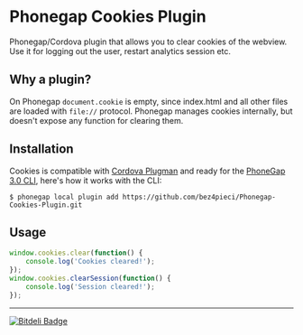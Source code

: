 Phonegap Cookies Plugin
=======

Phonegap/Cordova plugin that allows you to clear cookies of the webview. Use it for logging out the user, restart analytics session etc.

## Why a plugin?

On Phonegap `document.cookie` is empty, since index.html and all other files are loaded with `file://` protocol.
Phonegap manages cookies internally, but doesn't expose any function for clearing them.

## Installation

Cookies is compatible with [Cordova Plugman](https://github.com/apache/cordova-plugman) and ready for the [PhoneGap 3.0 CLI](http://docs.phonegap.com/en/3.0.0/guide_cli_index.md.html#The%20Command-line%20Interface_add_features), here's how it works with the CLI:

```
$ phonegap local plugin add https://github.com/bez4pieci/Phonegap-Cookies-Plugin.git
```

## Usage

```javascript
window.cookies.clear(function() {
	console.log('Cookies cleared!');
});
window.cookies.clearSession(function() {
	console.log('Session cleared!');
});
```

- - -

[![Bitdeli Badge](https://d2weczhvl823v0.cloudfront.net/bez4pieci/phonegap-cookies-plugin/trend.png)](https://bitdeli.com/free "Bitdeli Badge")
